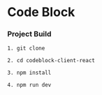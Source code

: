 # Code Block

### Project Build

```
1. git clone

2. cd codeblock-client-react

3. npm install

4. npm run dev
```
